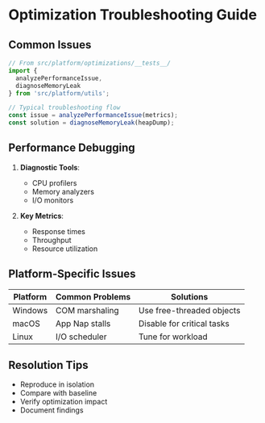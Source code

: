 # Optimization Troubleshooting Guide

## Common Issues
```typescript
// From src/platform/optimizations/__tests__/
import { 
  analyzePerformanceIssue,
  diagnoseMemoryLeak
} from 'src/platform/utils';

// Typical troubleshooting flow
const issue = analyzePerformanceIssue(metrics);
const solution = diagnoseMemoryLeak(heapDump);
```

## Performance Debugging
1. **Diagnostic Tools**:
   - CPU profilers
   - Memory analyzers
   - I/O monitors

2. **Key Metrics**:
   - Response times
   - Throughput
   - Resource utilization

## Platform-Specific Issues
| Platform | Common Problems | Solutions |
|----------|-----------------|-----------|
| Windows | COM marshaling | Use free-threaded objects |
| macOS | App Nap stalls | Disable for critical tasks |
| Linux | I/O scheduler | Tune for workload |

## Resolution Tips
- Reproduce in isolation
- Compare with baseline
- Verify optimization impact
- Document findings